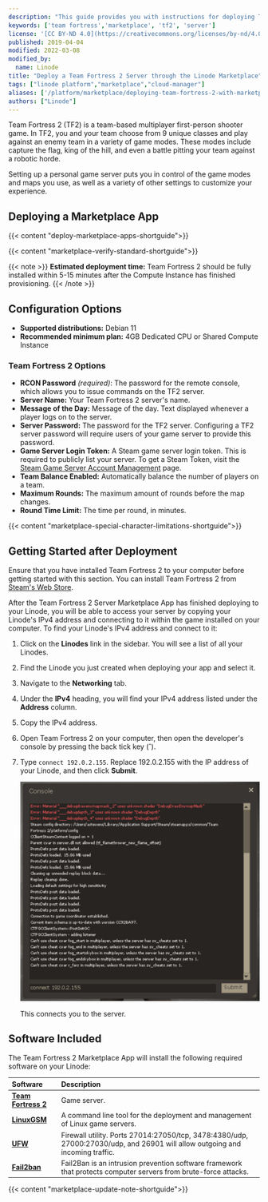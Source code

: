 ```yaml
---
description: "This guide provides you with instructions for deploying Team Fortress 2, a team-based multiplayer first-person shooter game, on a Linode using the Marketplace Apps."
keywords: ['team fortress','marketplace', 'tf2', 'server']
license: '[CC BY-ND 4.0](https://creativecommons.org/licenses/by-nd/4.0)'
published: 2019-04-04
modified: 2022-03-08
modified_by:
  name: Linode
title: "Deploy a Team Fortress 2 Server through the Linode Marketplace"
tags: ["linode platform","marketplace","cloud-manager"]
aliases: ['/platform/marketplace/deploying-team-fortress-2-with-marketplace-apps/', '/platform/one-click/deploying-team-fortress-2-with-one-click-apps/','/guides/deploying-team-fortress-2-with-one-click-apps/','/guides/deploying-team-fortress-2-with-marketplace-apps/','/guides/team-fortress-2-marketplace-app/']
authors: ["Linode"]
---
```


Team Fortress 2 (TF2) is a team-based multiplayer first-person shooter game. In TF2, you and your team choose from 9 unique classes and play against an enemy team in a variety of game modes. These modes include capture the flag, king of the hill, and even a battle pitting your team against a robotic horde.

Setting up a personal game server puts you in control of the game modes and maps you use, as well as a variety of other settings to customize your experience.

## Deploying a Marketplace App

{{< content "deploy-marketplace-apps-shortguide">}}

{{< content "marketplace-verify-standard-shortguide">}}

{{< note >}}
**Estimated deployment time:** Team Fortress 2 should be fully installed within 5-15 minutes after the Compute Instance has finished provisioning.
{{< /note >}}

## Configuration Options

- **Supported distributions:** Debian 11
- **Recommended minimum plan:** 4GB Dedicated CPU or Shared Compute Instance

### Team Fortress 2 Options

- **RCON Password** *(required)*: The password for the remote console, which allows you to issue commands on the TF2 server.
- **Server Name:** Your Team Fortress 2 server's name.
- **Message of the Day:** Message of the day. Text displayed whenever a player logs on to the server.
- **Server Password:** The password for the TF2 server. Configuring a TF2 server password will require users of your game server to provide this password.
- **Game Server Login Token:** A Steam game server login token. This is required to publicly list your server. To get a Steam Token, visit the [Steam Game Server Account Management](https://steamcommunity.com/dev/managegameservers) page.
- **Team Balance Enabled:** Automatically balance the number of players on a team.
- **Maximum Rounds:** The maximum amount of rounds before the map changes.
- **Round Time Limit:** The time per round, in minutes.

{{< content "marketplace-special-character-limitations-shortguide">}}

## Getting Started after Deployment

Ensure that you have installed Team Fortress 2 to your computer before getting started with this section. You can install Team Fortress 2 from [Steam's Web Store](https://store.steampowered.com/app/440/Team_Fortress_2/).

After the Team Fortress 2 Server Marketplace App has finished deploying to your Linode, you will be able to access your server by copying your Linode's IPv4 address and connecting to it within the game installed on your computer. To find your Linode's IPv4 address and connect to it:

1. Click on the **Linodes** link in the sidebar. You will see a list of all your Linodes.

2. Find the Linode you just created when deploying your app and select it.

3. Navigate to the **Networking** tab.

4. Under the **IPv4** heading, you will find your IPv4 address listed under the **Address** column.

5. Copy the IPv4 address.

6. Open Team Fortress 2 on your computer, then open the developer's console by pressing the back tick key (**`**).

7. Type `connect 192.0.2.155`. Replace 192.0.2.155 with the IP address of your Linode, and then click **Submit**.

    ![The Team Fortress 2 developer's console.](marketplace-tf2-developers-console.png)

    This connects you to the server.

## Software Included

The Team Fortress 2 Marketplace App will install the following required software on your Linode:

| **Software** | **Description** |
|:--------------|:------------|
| [**Team Fortress 2**](http://www.teamfortress.com/) | Game server. |
| [**LinuxGSM**](https://linuxgsm.com) | A command line tool for the deployment and management of Linux game servers. |
| [**UFW**](https://wiki.ubuntu.com/UncomplicatedFirewall) | Firewall utility. Ports 27014:27050/tcp, 3478:4380/udp, 27000:27030/udp, and 26901 will allow outgoing and incoming traffic. |
| [**Fail2ban**](https://www.fail2ban.org/wiki/index.php/Main_Page) | Fail2Ban is an intrusion prevention software framework that protects computer servers from brute-force attacks. |

{{< content "marketplace-update-note-shortguide">}}
